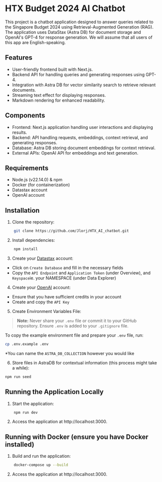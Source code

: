 # HTX Budget 2024 AI Chatbot

This project is a chatbot application designed to answer queries related to the Singapore Budget 2024 using Retrieval-Augmented Generation (RAG). The application uses DataStax (Astra DB) for document storage and OpenAI's GPT-4 for response generation. We will assume that all users of this app are English-speaking.

## Features
- User-friendly frontend built with Next.js.
- Backend API for handling queries and generating responses using GPT-4.
- Integration with Astra DB for vector similarity search to retrieve relevant documents.
- Streaming text effect for displaying responses.
- Markdown rendering for enhanced readability.

## Components
- Frontend: Next.js application handling user interactions and displaying results.
- Backend: API handling requests, embeddings, context retrieval, and generating responses.
- Database: Astra DB storing document embeddings for context retrieval.
- External APIs: OpenAI API for embeddings and text generation.

## Requirements
- Node.js (v22.14.0) & npm
- Docker (for containerization)
- Datastax account
- OpenAI account

## Installation
1. Clone the repository:
```bash
    git clone https://github.com/Jlorj/HTX_AI_chatbot.git
```
2. Install dependencies:
```bash
    npm install
```

3. Create your [Datastax](https://www.datastax.com/) account:
- Click on `Create Database` and fill in the necessary fields
- Copy the `API Endpoint` and `Application Token` (under Overview), and `Keyspace`ie. your NAMESPACE (under Data Explorer) 

4. Create your [OpenAI](https://auth.openai.com/log-in) account:
- Ensure that you have sufficient credits in your account
- Create and copy the `API Key` 

5. Create Environment Variables File:
> **Note:** Never share your `.env` file or commit it to your GitHub repository. Ensure `.env` is added to your `.gitignore` file.

To copy the example environment file and prepare your `.env` file, run:
```bash
cp .env.example .env
```
*You can name the `ASTRA_DB_COLLECTION` however you would like

6. Store files in AstraDB for contextual information (this process might take a while):
```bash
npm run seed
```

## Running the Application Locally
1. Start the application:
```bash
    npm run dev
```
2. Access the application at http://localhost:3000.

## Running with Docker (ensure you have Docker installed)
1. Build and run the application:
```bash
    docker-compose up --build
```
2. Access the application at http://localhost:3000.
